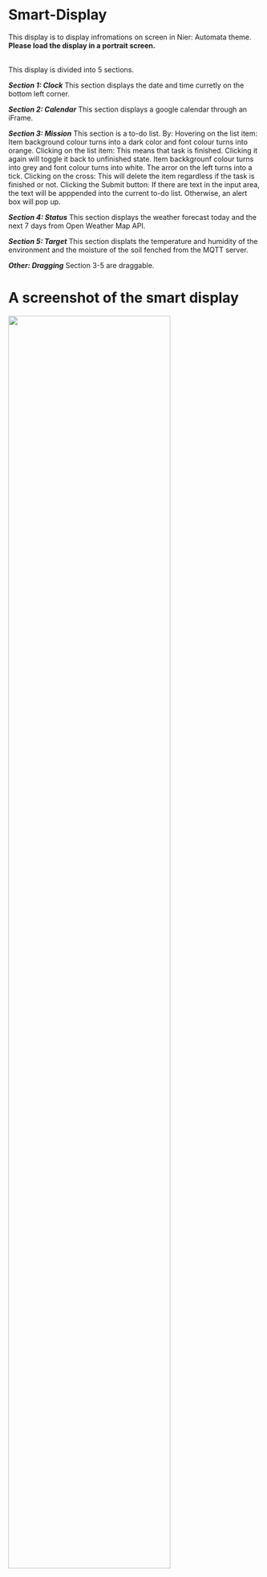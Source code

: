 # Smart-Display
This display is to display infromations on screen in Nier: Automata theme.<br>
**Please load the display in a portrait screen.** <br><br>

This display is divided into 5 sections.

_**Section 1: Clock**_
This section displays the date and time curretly on the bottom left corner.

_**Section 2: Calendar**_
This section displays a google calendar through an iFrame.

_**Section 3: Mission**_
This section is a to-do list. By:
Hovering on the list item: Item background colour turns into a dark color and font colour turns into orange.
Clicking on the list item: This means that task is finished. Clicking it again will toggle it back to unfinished state.
                           Item backkgrounf colour turns into grey and font colour turns into white. The arror on the left turns into a tick.
Clicking on the cross: This will delete the item regardless if the task is finished or not.
Clicking the Submit button: If there are text in the input area, the text will be apppended into the current to-do list. 
                            Otherwise, an alert box will pop up.
                            
_**Section 4: Status**_
This section displays the weather forecast today and the next 7 days from Open Weather Map API.

_**Section 5: Target**_
This section displats the temperature and humidity of the environment and the moisture of the soil fenched from the MQTT server.

_**Other: Dragging**_
Section 3-5 are draggable.

# A screenshot of the smart display
<img src="https://github.com/abichoi/Smart-Display-Nier/blob/main/img/screenshot.jpg" width="80%"/>
